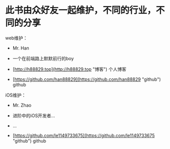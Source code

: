# 此书由众好友一起维护，不同的行业，不同的分享

web维护：

* Mr. Han

* 一个在前端路上默默前行的boy

* [http://h88829.top](http://h88829.top "博客")  个人博客

* [https://github.com/han88829](https://github.com/han88829 "github")  github

iOS维护：

* Mr. Zhao

* 进阶中的iOS开发者...

* ...

* [https://github.com/le1149733675](https://github.com/le1149733675 "github")   github



